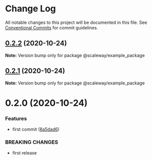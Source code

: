 # Change Log

All notable changes to this project will be documented in this file.
See [Conventional Commits](https://conventionalcommits.org) for commit guidelines.

## [0.2.2](https://github.com/scaleway/scaleway-lib/compare/@scaleway/example_package@0.2.1...@scaleway/example_package@0.2.2) (2020-10-24)

**Note:** Version bump only for package @scaleway/example_package





## [0.2.1](https://github.com/scaleway/scaleway-lib/compare/@scaleway/example_package@0.2.0...@scaleway/example_package@0.2.1) (2020-10-24)

**Note:** Version bump only for package @scaleway/example_package





# 0.2.0 (2020-10-24)


### Features

* first commit ([8a5dad6](https://github.com/scaleway/scaleway-lib/commit/8a5dad6d3c2f44d1302590185b6bc1aef08553a9))


### BREAKING CHANGES

* first release
